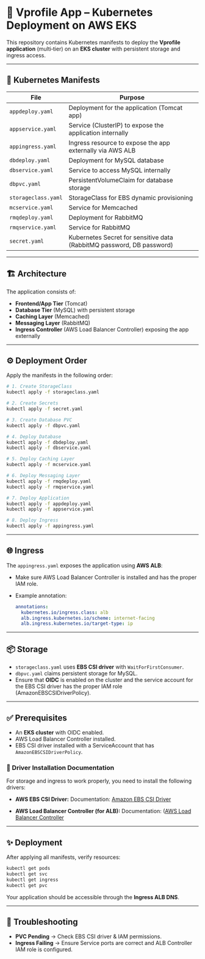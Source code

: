 # 🚀 Vprofile App – Kubernetes Deployment on AWS EKS

This repository contains Kubernetes manifests to deploy the **Vprofile application** (multi‑tier) on an **EKS cluster** with persistent storage and ingress access.

---

## 📂 **Kubernetes Manifests**

| File                | Purpose                                                                   |
| ------------------- | ------------------------------------------------------------------------- |
| `appdeploy.yaml`    | Deployment for the application (Tomcat app)                               |
| `appservice.yaml`   | Service (ClusterIP) to expose the application internally |
| `appingress.yaml`   | Ingress resource to expose the app externally via AWS ALB                 |
| `dbdeploy.yaml`     | Deployment for MySQL database                                             |
| `dbservice.yaml`    | Service to access MySQL internally                                        |
| `dbpvc.yaml`        | PersistentVolumeClaim for database storage                                |
| `storageclass.yaml` | StorageClass for EBS dynamic provisioning                                 |
| `mcservice.yaml`    | Service for Memcached                                                     |
| `rmqdeploy.yaml`    | Deployment for RabbitMQ                                                   |
| `rmqservice.yaml`   | Service for RabbitMQ                                                      |
| `secret.yaml`       | Kubernetes Secret for sensitive data (RabbitMQ password, DB password)                  |

---

## 🏗 **Architecture**

The application consists of:

* **Frontend/App Tier** (Tomcat) 
* **Database Tier** (MySQL) with persistent storage 
* **Caching Layer** (Memcached)
* **Messaging Layer** (RabbitMQ)
* **Ingress Controller** (AWS Load Balancer Controller) exposing the app externally

---

## ⚙️ **Deployment Order**

Apply the manifests in the following order:

```bash
# 1. Create StorageClass
kubectl apply -f storageclass.yaml

# 2. Create Secrets
kubectl apply -f secret.yaml

# 3. Create Database PVC
kubectl apply -f dbpvc.yaml

# 4. Deploy Database
kubectl apply -f dbdeploy.yaml
kubectl apply -f dbservice.yaml

# 5. Deploy Caching Layer
kubectl apply -f mcservice.yaml

# 6. Deploy Messaging Layer
kubectl apply -f rmqdeploy.yaml
kubectl apply -f rmqservice.yaml

# 7. Deploy Application
kubectl apply -f appdeploy.yaml
kubectl apply -f appservice.yaml

# 8. Deploy Ingress
kubectl apply -f appingress.yaml
```

---

## 🌐 **Ingress**

The `appingress.yaml` exposes the application using **AWS ALB**:

* Make sure AWS Load Balancer Controller is installed and has the proper IAM role.
* Example annotation:

  ```yaml
  annotations:
    kubernetes.io/ingress.class: alb
    alb.ingress.kubernetes.io/scheme: internet-facing
    alb.ingress.kubernetes.io/target-type: ip
  ```

---

## 📦 **Storage**

* `storageclass.yaml` uses **EBS CSI driver** with `WaitForFirstConsumer`.
* `dbpvc.yaml` claims persistent storage for MySQL.
* Ensure that **OIDC** is enabled on the cluster and the service account for the EBS CSI driver has the proper IAM role (AmazonEBSCSIDriverPolicy).

---

## ✅ **Prerequisites**

* An **EKS cluster** with OIDC enabled.
* AWS Load Balancer Controller installed.
* EBS CSI driver installed with a ServiceAccount that has `AmazonEBSCSIDriverPolicy`.

### 📖 Driver Installation Documentation

For storage and ingress to work properly, you need to install the following drivers:

- **AWS EBS CSI Driver:** Documentation: [Amazon EBS CSI Driver](https://docs.aws.amazon.com/eks/latest/userguide/ebs-csi.html)

- **AWS Load Balancer Controller (for ALB):** Documentation: ([AWS Load Balancer Controller](https://docs.aws.amazon.com/eks/latest/userguide/lbc-helm.html)
---

## ✨ **Deployment**

After applying all manifests, verify resources:

```bash
kubectl get pods
kubectl get svc
kubectl get ingress
kubectl get pvc
```

Your application should be accessible through the **Ingress ALB DNS**.

---

## 🧬 **Troubleshooting**

* **PVC Pending** → Check EBS CSI driver & IAM permissions.
* **Ingress Failing** → Ensure Service ports are correct and ALB Controller IAM role is configured.
